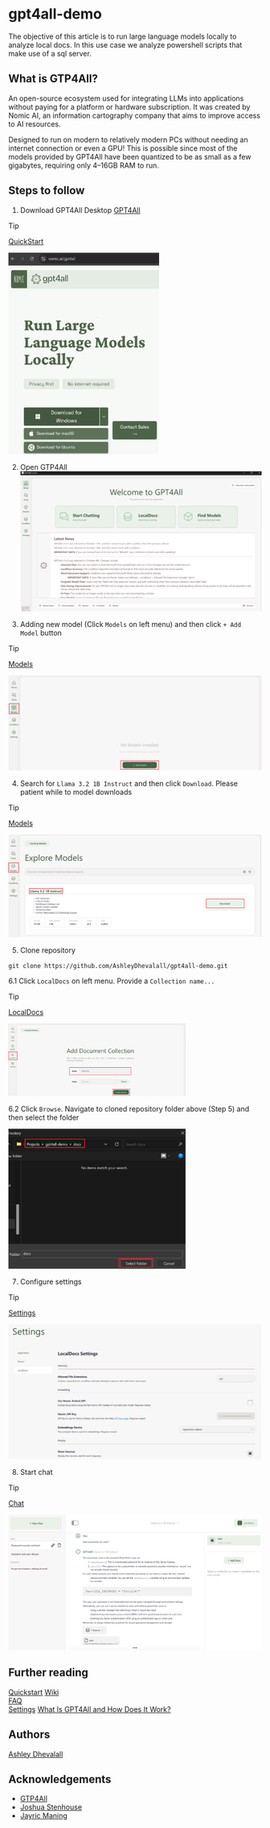 # gpt4all-demo
The objective of this article is to run large language models locally to analyze local docs. In this use case we analyze powershell scripts that make use of a sql server.

## What is GTP4All?

An open-source ecosystem used for integrating LLMs into applications without paying for a platform or hardware subscription. It was created by Nomic AI, an information cartography company that aims to improve access to AI resources.

Designed to run on modern to relatively modern PCs without needing an internet connection or even a GPU! This is possible since most of the models provided by GPT4All have been quantized to be as small as a few gigabytes, requiring only 4–16GB RAM to run.

## Steps to follow

1. Download GPT4All Desktop [GPT4All](https://www.nomic.ai/gpt4all)
> [!TIP]
> [QuickStart](https://docs.gpt4all.io/gpt4all_desktop/quickstart.html)

<img src="https://github.com/AshleyDhevalall/gpt4all-demo/blob/main/docs/download.png" width="300" height="400">

2. Open GTP4All  
![open_gtp4all](https://github.com/AshleyDhevalall/gpt4all-demo/blob/main/docs/open_gtp4all.png)

3. Adding new model (Click `Models` on left menu) and then click `+ Add Model` button  
> [!TIP]
> [Models](https://docs.gpt4all.io/gpt4all_desktop/models.html)

![add_model](https://github.com/AshleyDhevalall/gpt4all-demo/blob/main/docs/add_model_1.png)

4. Search for `Llama 3.2 1B Instruct` and then click `Download`. Please patient while to model downloads
> [!TIP]
> [Models](https://docs.gpt4all.io/gpt4all_desktop/models.html)

![explore_models](https://github.com/AshleyDhevalall/gpt4all-demo/blob/main/docs/explore_models.png)

5. Clone repository
```
git clone https://github.com/AshleyDhevalall/gpt4all-demo.git
```

6.1 Click `LocalDocs` on left menu. Provide a `Collection name...`
> [!TIP]
> [LocalDocs](https://docs.gpt4all.io/gpt4all_desktop/localdocs.html)

<img src="https://github.com/AshleyDhevalall/gpt4all-demo/blob/main/docs/add_document_collection.png" style='height: 70%; width: 70%;'>

6.2 Click `Browse`. Navigate to cloned repository folder above (Step 5) and then select the folder

<img src="https://github.com/AshleyDhevalall/gpt4all-demo/blob/main/docs/browse.png" style='height: 70%; width: 70%;'>

7. Configure settings
> [!TIP]
> [Settings](https://docs.gpt4all.io/gpt4all_desktop/settings.html)

![settings](https://github.com/AshleyDhevalall/gpt4all-demo/blob/main/docs/settings.png)

8. Start chat
> [!TIP]
> [Chat](https://docs.gpt4all.io/gpt4all_desktop/chats.htmll)

![chat](https://github.com/AshleyDhevalall/gpt4all-demo/blob/main/docs/chat.png)

## Further reading  
[Quickstart](https://docs.gpt4all.io/gpt4all_desktop/quickstart.html#quickstart)
[Wiki](https://github.com/nomic-ai/gpt4all/wiki)  
[FAQ](https://docs.gpt4all.io/gpt4all_help/faq.html)  
[Settings](https://docs.gpt4all.io/gpt4all_desktop/settings.html)
[What Is GPT4All and How Does It Work?](https://www.makeuseof.com/what-is-gpt4all-and-how-does-it-work/)  

## Authors

[Ashley Dhevalall](https://github.com/AshleyDhevalall)

## Acknowledgements

* [GTP4All](<https://www.nomic.ai/gpt4all>)
* [Joshua Stenhouse](<https://virtuallysober.com/2017/07/10/working-with-sql-databases-using-powershell/>)
* [Jayric Maning](<https://www.makeuseof.com/what-is-gpt4all-and-how-does-it-work/>)
